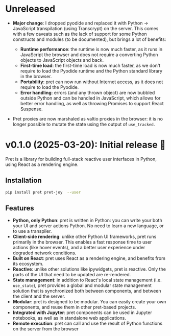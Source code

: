 # Unreleased

- **Major change**: I dropped pyodide and replaced it with Python → JavaScript transpilation (using Transcrypt) on the server. This comes with a few caveats such as the lack of support for some Python constructs and modules (to be documented), but brings a lot of benefits:

    - **Runtime performance**: the runtime is now much faster, as it runs in JavaScript the browser and does not require a converting Python objects to JavaScript objects and back.
    - **First-time load**: the first-time load is now much faster, as we don't require to load the Pyodide runtime and the Python standard library in the browser.
    - **Portability**: pret can now run without Internet access, as it does not require to load the Pyodide.
    - **Error handling**: errors (and any thrown object) are now bubbled outside Python and can be handled in JavaScript, which allows for better error handling, as well as throwing Promises to support React Suspense.

- Pret proxies are now marshaled as valtio proxies in the browser: it is no longer possible to mutate the state using the output of `use_tracked`.

# v0.1.0 (2025-03-20): Initial release :tada:

Pret is a library for building full-stack reactive user interfaces in Python, using React as a rendering engine.

## Installation

```bash
pip install pret pret-joy  --user
```

## Features

- **Python, only Python**: pret is written in Python: you can write your both your UI and server actions Python. No need to learn a new language, or to use a transpiler.
- **Client-side rendering**: unlike other Python UI frameworks, pret runs primarily in the browser. This enables a fast response time to user actions (like hover events), and a better user experience under degraded network conditions.
- **Built on React**: pret uses React as a rendering engine, and benefits from its ecosystem.
- **Reactive**: unlike other solutions like ipywidgets, pret is reactive. Only the parts of the UI that need to be updated are re-rendered.
- **State management**: in addition to React's local state management (i.e. `use_state`), pret provides a global and modular state management solution that is synchronized both between components, and between the client and the server.
- **Modular**: pret is designed to be modular. You can easily create your own components, and reuse them in other pret-based projects.
- **Integrated with Jupyter**: pret components can be used in Jupyter notebooks, as well as in standalone web applications.
- **Remote execution**: pret can call and use the result of Python functions on the server from the browser
